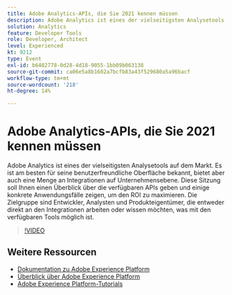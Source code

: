```yaml
---
title: Adobe Analytics-APIs, die Sie 2021 kennen müssen
description: Adobe Analytics ist eines der vielseitigsten Analysetools auf dem Markt. Es ist am besten für seine benutzerfreundliche Oberfläche bekannt, bietet aber auch eine Menge an Integrationen auf Unternehmensebene. Diese Sitzung soll Ihnen einen Überblick über die verfügbaren APIs geben und einige konkrete Anwendungsfälle zeigen, um den ROI zu maximieren. Die Zielgruppe sind Entwickler, Analysten und Produkteigentümer, die entweder direkt an den Integrationen arbeiten oder wissen möchten, was mit den verfügbaren Tools möglich ist.
solution: Analytics
feature: Developer Tools
role: Developer, Architect
level: Experienced
kt: 9212
type: Event
exl-id: b6482778-0d28-4d18-9055-1bb09b063138
source-git-commit: ca06e5a8b1602a7bcfb83a43f529680a5a96bacf
workflow-type: tm+mt
source-wordcount: '218'
ht-degree: 14%

---
```


# Adobe Analytics-APIs, die Sie 2021 kennen müssen

Adobe Analytics ist eines der vielseitigsten Analysetools auf dem Markt. Es ist am besten für seine benutzerfreundliche Oberfläche bekannt, bietet aber auch eine Menge an Integrationen auf Unternehmensebene. Diese Sitzung soll Ihnen einen Überblick über die verfügbaren APIs geben und einige konkrete Anwendungsfälle zeigen, um den ROI zu maximieren. Die Zielgruppe sind Entwickler, Analysten und Produkteigentümer, die entweder direkt an den Integrationen arbeiten oder wissen möchten, was mit den verfügbaren Tools möglich ist.

>[!VIDEO](https://video.tv.adobe.com/v/337576/?quality=12&learn=on&hidetitle=true)

## Weitere Ressourcen

- [Dokumentation zu Adobe Experience Platform](https://experienceleague.adobe.com/docs/experience-platform.html?lang=de)
- [Überblick über Adobe Experience Platform](https://experienceleague.adobe.com/docs/experience-platform/landing/home.html?lang=de)
- [Adobe Experience Platform-Tutorials](https://experienceleague.adobe.com/docs/platform-learn/tutorials/overview.html?lang=de)
